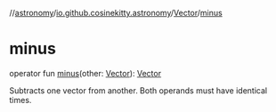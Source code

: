 //[astronomy](../../../index.md)/[io.github.cosinekitty.astronomy](../index.md)/[Vector](index.md)/[minus](minus.md)

# minus

operator fun [minus](minus.md)(other: [Vector](index.md)): [Vector](index.md)

Subtracts one vector from another. Both operands must have identical times.

